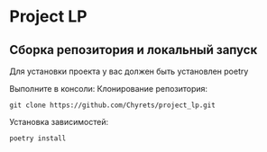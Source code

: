 # Project LP

## Сборка репозитория и локальный запуск
Для установки проекта у вас должен быть установлен poetry

Выполните в консоли:
  Клонирование репозитория: 
  ```
  git clone https://github.com/Chyrets/project_lp.git
  ```
  Установка зависимостей: 
  ```
  poetry install
  ```
